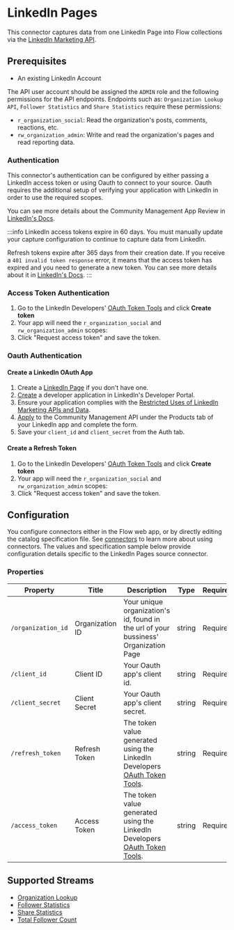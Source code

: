 

# LinkedIn Pages

This connector captures data from one LinkedIn Page into Flow collections via the [LinkedIn Marketing API](https://learn.microsoft.com/en-us/linkedin/marketing/integrations/marketing-integrations-overview?view=li-lms-2024-03).

## Prerequisites

* An existing LinkedIn Account

The API user account should be assigned the `ADMIN` role and the following permissions for the API endpoints.
Endpoints such as: `Organization Lookup API`, `Follower Statistics` and `Share Statistics` require these permissions:
- `r_organization_social`: Read the organization's posts, comments, reactions, etc.
- `rw_organization_admin`: Write and read the organization's pages and read reporting data.

### Authentication
This connector's authentication can be configured by either passing a LinkedIn access token or using Oauth to connect to your source. Oauth requires the additional setup of verifying your application with LinkedIn in order to use the required scopes.

You can see more details about the Community Management App Review in [LinkedIn's Docs](https://learn.microsoft.com/en-us/linkedin/marketing/community-management-app-review?view=li-lms-2024-03).

:::info
LinkedIn access tokens expire in 60 days.
You must manually update your capture configuration to continue to capture data from LinkedIn.

Refresh tokens expire after 365 days from their creation date. If you receive a `401 invalid token response` error, it means that the access token has expired and you need to generate a new token. You can see more details about it in [LinkedIn's Docs](https://docs.microsoft.com/en-us/linkedin/shared/authentication/authorization-code-flow).
:::

### Access Token Authentication

1. Go to the LinkedIn Developers' [OAuth Token Tools](https://www.linkedin.com/developers/tools/oauth) and click **Create token**
2. Your app will need the `r_organization_social` and `rw_organization_admin` scopes:
3. Click "Request access token" and save the token.

### Oauth Authentication

#### Create a LinkedIn OAuth App
1. Create a [LinkedIn Page](https://www.linkedin.com/help/linkedin/answer/a543852) if you don't have one.
2. [Create](https://www.linkedin.com/developers/apps/new) a developer application in LinkedIn's Developer Portal.
3. Ensure your application complies with the [Restricted Uses of LinkedIn Marketing APIs and Data](https://learn.microsoft.com/en-us/linkedin/marketing/restricted-use-cases?view=li-lms-2024-03).
4. [Apply](https://learn.microsoft.com/en-us/linkedin/marketing/increasing-access?view=li-lms-2024-03#increasing-access) to the Community Management API under the Products tab of your LinkedIn app and complete the form.
5. Save your `client_id` and `client_secret` from the Auth tab.

#### Create a Refresh Token
1. Go to the LinkedIn Developers' [OAuth Token Tools](https://www.linkedin.com/developers/tools/oauth) and click **Create token**
2. Your app will need the `r_organization_social` and `rw_organization_admin` scopes:
3. Click "Request access token" and save the token.

## Configuration

You configure connectors either in the Flow web app, or by directly editing the catalog specification file.
See [connectors](/concepts/connectors.md#using-connectors) to learn more about using connectors. The values and specification sample below provide configuration details specific to the LinkedIn Pages source connector.

### Properties

| Property           | Title           | Description                                                                                                                   | Type   | Required/Default |
| ------------------ | --------------- | ----------------------------------------------------------------------------------------------------------------------------- | ------ | ---------------- |
| `/organization_id` | Organization ID | Your unique organization's id, found in the url of your bussiness' Organization Page                                          | string | Required         |
| `/client_id`       | Client ID       | Your Oauth app's client id.                                                                                                   | string | Required         |
| `/client_secret`   | Client Secret   | Your Oauth app's client secret.                                                                                               | string | Required         |
| `/refresh_token`   | Refresh Token   | The token value generated using the LinkedIn Developers [OAuth Token Tools](https://www.linkedin.com/developers/tools/oauth). | string | Required         |
| `/access_token`    | Access Token    | The token value generated using the LinkedIn Developers [OAuth Token Tools](https://www.linkedin.com/developers/tools/oauth). | string | Required         |


## Supported Streams

- [Organization Lookup](https://docs.microsoft.com/en-us/linkedin/marketing/integrations/community-management/organizations/organization-lookup-api?tabs=http#retrieve-organizations)
- [Follower Statistics](https://docs.microsoft.com/en-us/linkedin/marketing/integrations/community-management/organizations/follower-statistics?tabs=http#retrieve-lifetime-follower-statistics)
- [Share Statistics](https://docs.microsoft.com/en-us/linkedin/marketing/integrations/community-management/organizations/share-statistics?tabs=http#retrieve-lifetime-share-statistics)
- [Total Follower Count](https://docs.microsoft.com/en-us/linkedin/marketing/integrations/community-management/organizations/organization-lookup-api?tabs=http#retrieve-organization-follower-count)
